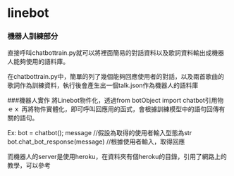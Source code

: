 # linebot

### 機器人訓練部分
直接呼叫chatbottrain.py就可以將裡面簡易的對話資料以及歌詞資料輸出成機器人能夠使用的語料庫。

在chatbottrain.py中，簡單的列了幾個能夠回應使用者的對話，以及兩首歌曲的歌詞作為訓練資料，執行後會產生出一個talk.json作為機器人的語料庫

###機器人實作
將Linebot物件化，透過from botObject import chatbot引用物ｅｘ
再將物件實體化，即可呼叫回應用的函式，會根據訓練模型中的語句回傳有關的語句。

Ex: 
bot = chatbot();
message //假設為取得的使用者輸入型態為str
bot.chat_bot_response(message) //根據使用者輸入，取得回應

而機器人的server是使用heroku，在資料夾有個heroku的目錄，引用了網路上的教學，可以參考
